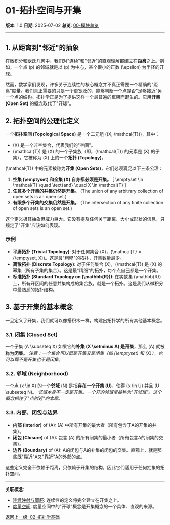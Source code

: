 # 01-拓扑空间与开集

**版本**: 1.0
**日期**: 2025-07-02
**总览**: [00-模块总览](./00-模块总览.md)

---

## 1. 从距离到"邻近"的抽象

在微积分和欧氏几何中，我们对"连续"和"邻近"的直观理解都建立在**距离**之上。例如，一个点 \(p\) 的邻域就是以 \(p\) 为中心，某个很小的正数 \(\epsilon\) 为半径的开球。

然而，数学家们发现，许多关于连续性的核心概念并不真正需要一个精确的"距离"度量。我们真正需要的只是一个更宽泛的、能够判断一个点是否"足够接近"另一个点的结构。拓扑学正是为了提供这样一个最普遍的框架而诞生的。它用**开集 (Open Set)** 的概念取代了"开球"。

## 2. 拓扑空间的公理化定义

一个**拓扑空间 (Topological Space)** 是一个二元组 \((X, \mathcal{T})\)，其中：

- \(X\) 是一个非空集合，代表我们的"空间"。
- \(\mathcal{T}\) 是 \(X\) 的一个子集族（即，\(\mathcal{T}\) 的元素是 \(X\) 的子集），它被称为 \(X\) 上的一个**拓扑 (Topology)**。

\(\mathcal{T}\) 中的元素被称为**开集 (Open Sets)**，它们必须满足以下三条公理：

1. **空集 \(\emptyset\) 和全集 \(X\) 自身都必须是开集。**
    \[ \emptyset \in \mathcal{T} \quad \text{and} \quad X \in \mathcal{T} \]
2. **任意多个开集的并集仍然是开集。**
    (The union of any arbitrary collection of open sets is an open set.)
3. **有限多个开集的交集仍然是开集。**
    (The intersection of any finite collection of open sets is an open set.)

这个定义极其抽象但威力巨大。它没有提及任何关于距离、大小或形状的信息，只规定了"开集"应该如何表现。

### 示例

- **平庸拓扑 (Trivial Topology)**: 对于任何集合 \(X\)，\(\mathcal{T} = \{\emptyset, X\}\)。这是最"粗糙"的拓扑，开集数量最少。
- **离散拓扑 (Discrete Topology)**: 对于任何集合 \(X\)，\(\mathcal{T}\) 是 \(X\) 的幂集（所有子集的集合）。这是最"精细"的拓扑，每个点自己都是一个开集。
- **标准拓扑 (Standard Topology on \(\mathbb{R}\))**: 在实数集 \(\mathbb{R}\) 上，所有开区间的任意并集构成的集合族，就是一个拓扑。这是我们从微积分中最熟悉的拓扑结构。

## 3. 基于开集的基本概念

一旦定义了开集，我们就可以像搭积木一样，构建出拓扑学的所有其他基本概念。

### 3.1. 闭集 (Closed Set)

一个子集 \(A \subseteq X\) 如果它的**补集 \(X \setminus A\) 是开集**，那么 \(A\) 就被称为**闭集**。
*注意：一个集合可以既是开集又是闭集（如 \(\emptyset\) 和 \(X\)），也可以既不是开集也不是闭集。*

### 3.2. 邻域 (Neighborhood)

一个点 \(x \in X\) 的一个**邻域** \(N\) 是指**存在一个开集 \(U\)**，使得 \(x \in U\) 并且 \(U \subseteq N\)。
*邻域本身不一定是开集。一个开的邻域常被称为"开邻域"。这个概念抓住了"点附近"的本质。*

### 3.3. 内部、闭包与边界

- **内部 (Interior)** of \(A\): \(A\) 中所有开集的最大者（所有包含于A的开集的并集）。
- **闭包 (Closure)** of \(A\): 包含 \(A\) 的所有闭集的最小者（所有包含A的闭集的交集）。
- **边界 (Boundary)** of \(A\): A的闭包与A的补集的闭包的交集。直观上，就是那些既"靠近"A又"靠近"A的外部的点。

这些定义完全不依赖于距离，只依赖于开集的结构，因此它们适用于任何抽象的拓扑空间。

---
**关联概念**:

- [连续映射与同胚](./02-连续映射与同胚.md): 连续性的定义将完全建立在开集之上。
- [度量空间](./04-度量空间.md): 度量空间中的"开球"概念是开集概念的一个具体、直观的来源。

[返回上一级: 02-拓扑学基础](./00-模块总览.md)
